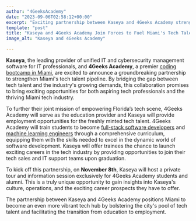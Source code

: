 ```yaml
---
author: "4GeeksAcademy"
date: "2023-09-06T02:58:12+00:00"
excerpt: "Exciting partnership between Kaseya and 4Geeks Academy strengthens Miami's tech scene. Trainees can become skilled software developers and machine learning engineers, with opportunities to join Kaseya	Kaseya and 4Geeks Academy partner to fuel Miami’s tech talent pipeline. Together, we’re training the next generation of tech professionals."
template: "post"
title: "Kaseya and 4Geeks Academy Join Forces to Fuel Miami's Tech Talent Pipeline"
image_alt: "Kaseya and 4Geeks Academy"

---
```



**Kaseya**, the leading provider of unified IT and cybersecurity management software for IT professionals, and **4Geeks Academy**, a premier [coding bootcamp in Miami](https://4geeksacademy.com/us/coding-campus/coding-bootcamp-miami), are excited to announce a groundbreaking partnership to strengthen Miami's tech talent pipeline. By bridging the gap between tech talent and the industry's growing demands, this collaboration promises to bring exciting opportunities for both aspiring tech professionals and the thriving Miami tech industry.

To further their joint mission of empowering Florida’s tech scene, 4Geeks Academy will serve as the education provider and Kaseya will provide employment opportunities for the freshly minted tech talent.  4Geeks Academy will train students to become [full-stack software developers](https://4geeksacademy.com/us/full-stack-developer/full-stack-developer) and [machine learning engineers](https://4geeksacademy.com/us/coding-bootcamps/datascience-machine-learning) through a comprehensive curriculum, equipping them with the skills needed to excel in the dynamic world of software development. Kaseya will offer trainees the chance to launch exciting careers in the tech industry by providing opportunities to join their tech sales and IT support teams upon graduation.

To kick off this partnership, on **November 8th**, Kaseya will host a private tour and information session exclusively for 4Geeks Academy students and alumni. This is a truly unique opportunity to gain insights into Kaseya's culture, operations, and the exciting career prospects they have to offer.

The partnership between Kaseya and 4Geeks Academy positions Miami to become an even more vibrant tech hub by bolstering the city's pool of tech talent and facilitating the transition from education to employment.

